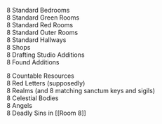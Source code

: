 8 Standard Bedrooms  
8 Standard Green Rooms  
8 Standard Red Rooms  
8 Standard Outer Rooms  
8 Standard Hallways  
8 Shops  
8 Drafting Studio Additions  
8 Found Additions  
  
8 Countable Resources  
8 Red Letters (supposedly)  
8 Realms (and 8 matching sanctum keys and sigils)  
8 Celestial Bodies  
8 Angels  
8 Deadly Sins in [[Room 8]]

